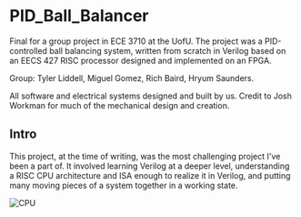 # PID_Ball_Balancer
Final for a group project in ECE 3710 at the UofU. The project was a PID-controlled ball balancing system, written from scratch in Verilog based on an EECS 427 RISC processor designed and implemented on an FPGA.

Group: Tyler Liddell, Miguel Gomez, Rich Baird, Hryum Saunders.

All software and electrical systems designed and built by us. Credit to Josh Workman for much of the mechanical design and creation.

## Intro

This project, at the time of writing, was the most challenging project I've been a part of. It involved learning Verilog at a deeper level, understanding a RISC CPU architecture and ISA enough to realize it in Verilog, and putting many moving pieces of a system together in a working state. 

![CPU](https://user-images.githubusercontent.com/69744715/153647981-636f586a-73ba-451a-a3e8-54008a1c6744.png)
